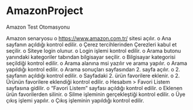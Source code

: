 # AmazonProject
Amazon Test Otomasyonu


Amazon senaryosu 
o https://www.amazon.com.tr/ sitesi açılır. 
o Ana sayfanın açıldığı kontrol edilir. 
o  Çerez tercihlerinden Çerezleri kabul et seçilir.
o  Siteye login olunur. 
o Login işlemi kontrol edilir. 
o Arama butonu yanındaki kategoriler tabından bilgisayar seçilir. 
o Bilgisayar kategorisi seçildiği kontrol edilir. 
o Arama alanına msi yazılır ve arama yapılır. 
o Arama yapıldığı kontrol edilir. 
o Arama sonuçları sayfasından 2. sayfa açılır. 
o 2. sayfanın açıldığı kontrol edilir.
o Sayfadaki 2. ürün favorilere eklenir. 
o 2. Ürünün favorilere eklendiği kontrol edilir. 
o Hesabım > Favori Listem sayfasına gidilir. 
o “Favori Listem” sayfası açıldığı kontrol edilir. 
o Eklenen ürün favorilerden silinir. 
o Silme işleminin gerçekleştiği kontrol edilir. 
o Üye çıkış işlemi yapılır. 
o Çıkış işleminin yapıldığı kontrol edilir. 
